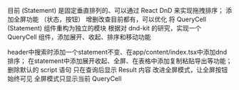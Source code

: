 目前 (Statement) 是固定垂直排列的、可以通过 React DnD 来实现拖拽排序；
添加全屏功能 （状态，按钮）
增删改查目前都有，可以优化
将 QueryCell (Statement) 组件重构为独立的模块
根据对 dnd-kit 的研究，实现一个 QueryCell 组件，添加展开、收起、排序和移动功能

header中搜索时添加一个statement不变、在app/content/index.tsx中添加dnd排序；
在statement中添加展开收起、全屏、在表格中添加复制粘贴导出等功能；
删除默认的 script 语句
只在查询后显示 Result 内容
改进全屏模式，让全屏按钮始终可见
全屏模式只显示当前 QueryCell